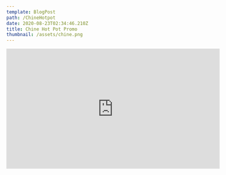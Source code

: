```yaml
---
template: BlogPost
path: /ChineHotpot
date: 2020-08-23T02:34:46.210Z
title: Chine Hot Pot Promo
thumbnail: /assets/chine.png
---
```

<div class="iframe-container">

<center><iframe width="560" height="315" src="https://www.youtube.com/embed/MAM59-6c2f4" frameborder="0" allow="accelerometer; autoplay; encrypted-media; gyroscope; picture-in-picture" allowfullscreen></iframe></center>

</div>
